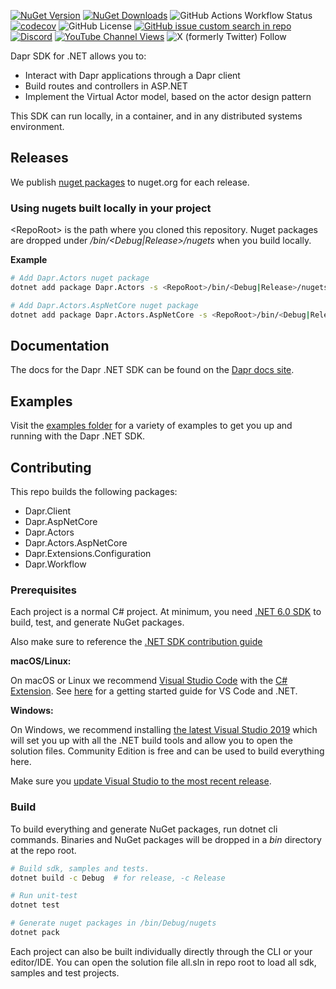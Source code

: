 [![NuGet Version](https://img.shields.io/nuget/v/Dapr.Client?logo=nuget&label=Latest%20version&style=flat)]((https://www.nuget.org/packages/Dapr.Client)) [![NuGet Downloads](https://img.shields.io/nuget/dt/Dapr.Client?style=flat&logo=nuget&label=Downloads)](https://www.nuget.org/packages/Dapr.Client) ![GitHub Actions Workflow Status](https://img.shields.io/github/actions/workflow/status/dapr/dotnet-sdk/.github%2Fworkflows%2Fsdk_build.yml?branch=master&label=Build&logo=github) [![codecov](https://codecov.io/gh/dapr/dotnet-sdk/branch/master/graph/badge.svg)](https://codecov.io/gh/dapr/dotnet-sdk) ![GitHub License](https://img.shields.io/github/license/dapr/dotnet-sdk?style=flat&label=License&logo=github) [![GitHub issue custom search in repo](https://img.shields.io/github/issues-search/dapr/dotnet-sdk?query=type%3Aissue%20is%3Aopen%20label%3A%22good%20first%20issue%22&label=Good%20first%20issues&style=flat&logo=github)](https://github.com/dapr/dotnet-sdk/issues?q=is%3Aissue+is%3Aopen+label%3A%22good+first+issue%22) [![Discord](https://img.shields.io/discord/778680217417809931?label=Discord&style=flat&logo=discord)](http://bit.ly/dapr-discord) [![YouTube Channel Views](https://img.shields.io/youtube/channel/views/UCtpSQ9BLB_3EXdWAUQYwnRA?style=flat&label=YouTube%20views&logo=youtube)](https://youtube.com/@daprdev) ![X (formerly Twitter) Follow](https://img.shields.io/twitter/follow/daprdev?logo=x&style=flat)


Dapr SDK for .NET allows you to:
- Interact with Dapr applications through a Dapr client
- Build routes and controllers in ASP.NET
- Implement the Virtual Actor model, based on the actor design pattern

This SDK can run locally, in a container, and in any distributed systems environment.

## Releases

We publish [nuget packages](https://www.nuget.org/profiles/dapr.io) to nuget.org for each release.

### Using nugets built locally in your project

\<RepoRoot\> is the path where you cloned this repository.
Nuget packages are dropped under *<RepoRoot>/bin/<Debug|Release>/nugets* when you build locally.

**Example**
```bash
# Add Dapr.Actors nuget package
dotnet add package Dapr.Actors -s <RepoRoot>/bin/<Debug|Release>/nugets

# Add Dapr.Actors.AspNetCore nuget package
dotnet add package Dapr.Actors.AspNetCore -s <RepoRoot>/bin/<Debug|Release>/nugets
```

## Documentation

The docs for the Dapr .NET SDK can be found on the [Dapr docs site](https://docs.dapr.io/developing-applications/sdks/dotnet/).

## Examples

Visit the [examples folder](./examples) for a variety of examples to get you up and running with the Dapr .NET SDK.

## Contributing

This repo builds the following packages:

- Dapr.Client
- Dapr.AspNetCore
- Dapr.Actors
- Dapr.Actors.AspNetCore
- Dapr.Extensions.Configuration
- Dapr.Workflow

### Prerequisites

Each project is a normal C# project. At minimum, you need [.NET 6.0 SDK](https://dotnet.microsoft.com/download/dotnet/6.0) to build, test, and generate NuGet packages.

Also make sure to reference the [.NET SDK contribution guide](https://docs.dapr.io/contributing/sdk-contrib/dotnet-contributing/)

**macOS/Linux:**

On macOS or Linux we recommend [Visual Studio Code](https://code.visualstudio.com/) with the [C# Extension](https://marketplace.visualstudio.com/items?itemName=ms-dotnettools.csharp). See [here](https://code.visualstudio.com/docs/languages/dotnet) for a getting started guide for VS Code and .NET.

**Windows:**

On Windows, we recommend installing [the latest Visual Studio 2019](https://www.visualstudio.com/vs/) which will set you up with all the .NET build tools and allow you to open the solution files. Community Edition is free and can be used to build everything here.

Make sure you [update Visual Studio to the most recent release](https://docs.microsoft.com/visualstudio/install/update-visual-studio).


### Build

To build everything and generate NuGet packages, run dotnet cli commands. Binaries and NuGet packages will be dropped in a *bin* directory at the repo root.

```bash
# Build sdk, samples and tests.
dotnet build -c Debug  # for release, -c Release

# Run unit-test
dotnet test

# Generate nuget packages in /bin/Debug/nugets
dotnet pack
```

Each project can also be built individually directly through the CLI or your editor/IDE. You can open the solution file all.sln in repo root to load all sdk, samples and test projects.
